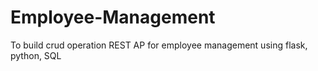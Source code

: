 # Employee-Management
To build crud operation REST AP for employee management using  flask, python, SQL
